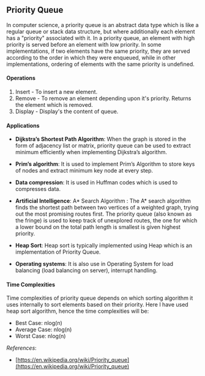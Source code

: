 ## Priority Queue

In computer science, a priority queue is an abstract data type which is like a regular queue or stack data structure, but where additionally each element has a "priority" associated with it. In a priority queue, an element with high priority is served before an element with low priority. In some implementations, if two elements have the same priority, they are served according to the order in which they were enqueued, while in other implementations, ordering of elements with the same priority is undefined.

#### Operations

1. Insert - To insert a new element.
2. Remove - To remove an element depending upon it's priority. Returns the element which is removed.
3. Display - Display's the content of queue.

#### Applications

- **Dijkstra’s Shortest Path Algorithm**: When the graph is stored in the form of adjacency list or matrix, priority queue can be used to extract minimum efficiently when implementing Dijkstra’s algorithm.

- **Prim’s algorithm**: It is used to implement Prim’s Algorithm to store keys of nodes and extract minimum key node at every step.

- **Data compression**: It is used in Huffman codes which is used to compresses data.

- **Artificial Intelligence**: A* Search Algorithm : The A* search algorithm finds the shortest path between two vertices of a weighted graph, trying out the most promising routes first. The priority queue (also known as the fringe) is used to keep track of unexplored routes, the one for which a lower bound on the total path length is smallest is given highest priority.

- **Heap Sort**: Heap sort is typically implemented using Heap which is an implementation of Priority Queue.

- **Operating systems**: It is also use in Operating System for load balancing (load balancing on server), interrupt handling.

#### Time Complexities

Time complexities of priority queue depends on which sorting algorithm it uses internally to sort elements based on their priority. Here I have used heap sort algorithm, hence the time complexities will be:

- Best Case: nlog(n)
- Average Case: nlog(n)
- Worst Case: nlog(n)

_References_:

- [https://en.wikipedia.org/wiki/Priority_queue](https://en.wikipedia.org/wiki/Priority_queue)
